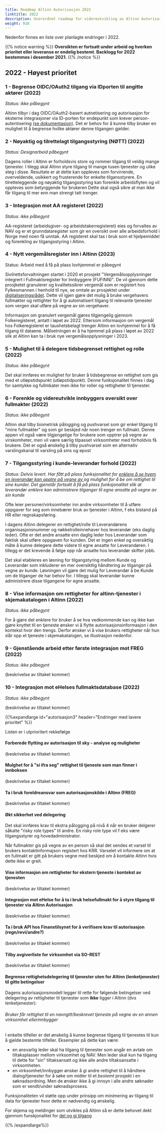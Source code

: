 ```yaml
---
title: Roadmap Altinn Autorisasjon 2022
linktitle: 2022
description: Overordnet roadmap for videreutvikling av Altinn Autorisasjon i 2022
weight: 910
---
```


Nedenfor finnes en liste over planlagte endringer i 2022. 

{{% notice warning  %}}
**Oversikten er fortsatt under arbeid og hverken prioritet eller leveranse er endelig bestemt. Backlogg for 2022 bestemmes i desember 2021.**
{{% /notice %}}



## 2022 - Høyest prioritet

### 1 - Begrense OIDC/OAuth2 tilgang via IDporten til angitte aktører (2022)
*Status: ikke påbegynt*

Altinn tilbyr i dag OIDC/OAuth2-basert autnetisering og autorisasjon for eksterne integrasjoner via ID-porten for endepunkt som krever person-autentisering [(se dokumentasjon)](/docs/api/rest/kom-i-gang/person/#autentisering-med-id-porten). 
Det er behov for å kunne tilby bruker en mulighet til å begrense hvilke aktører denne tilgangen gjelder.

### 2 - Nøyaktig og tilrettelagt tilgangsstyring (NØTT) (2022)
*Status: Designarbeid påbegynt*

Dagens roller i Altinn er forholdsvis store og rommer tilgang til veldig mange tjenester. 
I tilegg skal Altinn styre tilgang til mange tusen tjenester og ulike steg i disse. 
Resultate er at dette kan oppleves som forvirrende, overveldende, usikkert og frusterende for enkelte tilgansstyrere. 
En tilretteleggende og nøyaktig tilgangsstyring  kan forenkle arbeidsflyten og vil oppleves som betyrggende for brukeren
Dette skal også sikre at man ikke får tilgang til mer enn man strengt tatt trenger. 

### 3 - Integrasjon mot AA registeret  (2022)
*Status: ikke påbegynt*

AA-registeret (arbeidsgiver- og arbeidstakerregisteret) eies og forvaltes av NAV og er et grunndataregister som gir en oversikt over alle arbeidsforhold i Norge med noen få unntak. AA registeret skal tas i bruk som et hjelpemiddel og forenkling av tilgangsstyring i Altinn. 

### 4 - Nytt vergemålsregister inn i Altinn (2023)
Status: Arbeid med å få på plass lovhjemmel er påbegynt

Sivilrettsforvaltningen startet i 2020 et prosjekt "Vergemålsopplysninger integrert i Fullmaktsregister for Innbyggere (FUFINN)". 
De vil gjennom dette prosjketet granulerer og kvalitetssikrer vergemål som er registert hos Fylkesmannen i henhold til nye, se omtale av prosjektet under [digitaliseringsrådet](https://www.digdir.no/digitalisering-og-samordning/statens-sivilrettsforvaltning-fufinn-vergemal/1851). Dette vil igjen gjøre det mulig å bruke vergehavers fullmakter og rettighter for å gi automatisert tilgang til relevante tjenester som vergen skal utføre på vegne av sin vergehaver. 

Informasjon om  granulert vergemål gjøres tilgjengelig gjennom Folkeregisteret, antatt i løpet av 2022. Ettersom informasjon om vergemål hos Folkeregisteret er taushetsbelagt trenger Altinn en lovhjemmel for å få tilgang til dataene. Målsetningen er å ha hjemmel på plass i løpet av 2022 slik at Altinn kan ta i bruk nye vergemålsopplysninger i 2023.  

### 5 - Mulighet til å delegere tidsbegrenset rettighet og rolle (2022)
*Status: ikke påbegynt*

Det skal innføres en mulighet for bruker å tidsbegrense en rettighet som gis med et utløpstidspunkt (utløpstidpunkt). Denne funksjonalitet finnes i dag for samtykke og fullmkater men ikke for roller og rettigheter til tjenester. 

### 6 - Forenkle og videreutvikle innbyggers oversikt over fullmakter (2022)
*Status: ikke påbegynt*

Altinn skal tilby biometrisk pålogging og pushvarsel som gir enkel tilgang til "mine fullmakter" og som gir beskjed når noen trenger en fullmakt. Denne appen vil også være tilgjengelige for brukere som opptrer på vegne av virskomheter, men vil være særlig tilpasset virksomheter med forholdvis få brukere. 
Det er også ønskelig å tilby pushvarsel som en alternativ varslingskanal til varsling på sms og epost

### 7 - Tilgangsstyring i kunde-leverandør forhold (2022)
*Status: Delvis levert. 
Har fått på plass funksjonalitet for [enklere å se hvem en leverandør kan opptre på vegne av ](/docs/ny-funksjonalitet/releases/2021/21-3/#implementere-nytt-panel-med-liste-over-de-aktører-som-har-gitt-virksomheten-rettigheter)
og mulighet for å be om rettighet til sine kunder. 
Det gjenstår fortsatt å få på plass funksjonalitet slik at leverandør enklere kan administrere tilganger til egne ansatte på vegne av sin kunde*

Ofte leier personer/virksomheter inn andre virksomheter til å utføre oppgaver for seg som innebærer bruk av tjenester i Altinn, f eks bistand på HR eller regnskapsføring.

I dagens Altinn delegerer en rettighet/rolle til Leverandørens organisasjonsnummer og nøkkelrolleinnehaver hos leverandør (eks daglig leder). Ofte er det andre ansatte enn daglig leder hos Leverandør som faktisk skal utføre oppgaven for kunden. Det er ingen enkel og oversiktlig måte å kunne delegere dette videre til egne ansatte for Leverandøren. I tillegg er det krevende å følge opp når ansatte hos leverandør skifter jobb.

Det skal etableres en løsning for tilgangstyring mellom Kunde og Leverandør som inkluderer en mer oversiktlig håndtering av tilganger på vegne av kunde. Løsningen vil gjøre det mulig for Leverandør å be Kunde om de tilganger de har behov for. I tillegg skal leverandør kunne administrere disse tilgangene for egne ansatte. 

### 8 - Vise informasjon om rettigheter for altinn-tjenester i skjemakatalogen i Altinn (2022)
*Status: ikke påbegynt*

For å gjøre det enklere for bruker å se hva vedkommende kan og ikke kan gjøre knyttet til en tjeneste ønsker vi å flytte autorisasjonsinformasjon i den kontekst hvor den trengs. 
Derfor ønsker vi å vise brukers rettigheter når hun slår opp et tjeneste i skjemakatalogen, se illustrasjon nedenfor. 

### 9 - Gjenstående arbeid etter første integrasjon mot FREG (2022)
*Status: ikke påbegynt*


(beskrivelse av tiltaket kommer)

### 10 - Integrasjon mot eHelses fullmaktsdatabase (2022)
*Status: ikke påbegynt*

(beskrivelse av tiltaket kommer)



{{%expandlarge id="autorisasjon3" header="Endringer med lavere prioritet" %}}

Listen er i utprioritert rekkefølge

#### Forberede flytting av autorisasjon til sky - analyse og muligheter
(beskrivelse av tiltaket kommer)
#### Mulghet for å "si ifra seg" rettighet til tjeneste som man finner i innboksen
(beskrivelse av tiltaket kommer)
#### Ta i bruk foreldreansvar som autorisasjonskilde i Altinn (FREG)
(beskrivelse av tiltaket kommer)
#### Økt sikkerhet ved delegering
Det skal innføres krav til ekstra pålogging på nivå 4 når en bruker delgerer såkalte "risky role types" til andre. En risky role type vil f eks være tilgangsstyrer og hovedadministrator. 

Når fullmakter gis på vegne av en person så skal det sendes et varsel til brukers kontaktinformajson registert hos KRR. Varselet vil informere om at en fullmakt er gitt på brukers vegne med beskjed om å kontakte Altinn hvis dette ikke er greit. 
#### Vise informasjon om rettigheter for ekstern tjeneste i kontekst av tjenesten
(beskrivelse av tiltaket kommer)
#### Integrasjon mot eHelse for å ta i bruk helsefullmakt for å styre tilgang til tjenester via Altinn Autorisasjon
(beskrivelse av tiltaket kommer)
#### Ta i bruk API hos Finanstilsynet for å verifisere krav til autorisasjon (regn/revi/andre?)
(beskrivelse av tiltaket kommer)
#### Tilby avgiverliste for virksomhet via SO-REST
(beskrivelse av tiltaket kommer)
#### Begrense rettighetsdelegering til tjenester uten for Altinn (lenketjenester) til gitte betingelser
Dagens autorisasjonsmodell legger til rette for følgende betingelser ved delegering av rettigheter til tjenester som **ikke** ligger i Altinn (dvs lenketjenester):
###### Bruker får rettighet til en navngitt/beskrevet tjeneste på vegne av en annen virksomhet ellerinnbygger

I enkelte tilfeller er det ønskelig å kunne begrense tilgang til tjenestes til kun å gjelde bestemte tilfeller. Eksempler på dette kan være: 
- en ansvarlig leder skal ha tilgang til tjenester som angår en avtale om tiltaksplasser mellom virksomhet og NAV. Men leder skal kun ha tilgang til dette for "sin" tiltaksansatt og ikke alle andre tiltaksansatte i virksomheten. 
- en virksomhet/innbygger ønsker å gi andre rettighet til å håndtere dialog/tjenester for å søke om midler til et *bestemt* prosjekt i en søknadsordning. Men de ønsker ikke å gi innsyn i alle andre søknader som er sendt/under søknadsprosess. 

Funksjonaliteten vil støtte opp under prinsipp om minimering av tilgang til data for tjenester hvor dette er nødvendig og ønskelig. 

For skjema og meldinger som utvikles på Altinn så er dette behovet dekt gjennom funskjonalitet for [del og gi tilgang](/docs/utviklingsguider/digital-post-til-virksomheter/overorndet-funksjonalitet/del-tilgang-til-melding/#slik-fordeles-posten-videre-til-den-som-skal-behandle-meldingen)

{{% /expandlarge%}}
